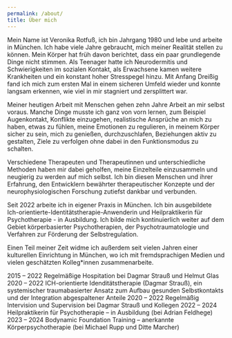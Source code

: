```yaml
---
permalink: /about/
title: Über mich
---
```


Mein Name ist Veronika Rotfuß, ich bin Jahrgang 1980 und lebe und arbeite in München. Ich habe viele Jahre gebraucht, mich meiner Realität stellen zu können. Mein Körper hat früh davon berichtet, dass ein paar grundlegende Dinge nicht stimmen. Als Teenager hatte ich Neurodermitis und Schwierigkeiten im sozialen Kontakt, als Erwachsene kamen weitere Krankheiten und ein konstant hoher Stresspegel hinzu. Mit Anfang Dreißig fand ich mich zum ersten Mal in einem sicheren Umfeld wieder und konnte langsam erkennen, wie viel in mir stagniert und zersplittert war.

Meiner heutigen Arbeit mit Menschen gehen zehn Jahre Arbeit an mir selbst voraus. Manche Dinge musste ich ganz von vorn lernen, zum Beispiel Augenkontakt, Konflikte einzugehen, realistische Ansprüche an mich zu haben, etwas zu fühlen, meine Emotionen zu regulieren, in meinem Körper sicher zu sein, mich zu genießen, durchzuschlafen, Beziehungen aktiv zu gestalten, Ziele zu verfolgen ohne dabei in den Funktionsmodus zu schalten.

Verschiedene Therapeuten und Therapeutinnen und unterschiedliche Methoden haben mir dabei geholfen, meine Einzelteile einzusammeln und neugierig zu werden auf mich selbst. Ich bin diesen Menschen und ihrer Erfahrung, den Entwicklern bewährter therapeutischer Konzepte und der neurophysiologischen Forschung zutiefst dankbar und verbunden.

Seit 2022 arbeite ich in eigener Praxis in München. Ich bin ausgebildete Ich-orientierte-Identitätstherapie-Anwenderin und Heilpraktikerin für Psychotherapie - in Ausbildung. Ich bilde mich kontinuierlich weiter auf dem Gebiet körperbasierter Psychotherapien, der Psychotraumatologie und Verfahren zur Förderung der Selbstregulation.

Einen Teil meiner Zeit widme ich außerdem seit vielen Jahren einer kulturellen Einrichtung in München, wo ich mit fremdsprachigen Medien und vielen geschätzten Kolleg*innen zusammenarbeite.

2015 – 2022	Regelmäßige Hospitation bei Dagmar Strauß und Helmut Glas
2020 – 2022 ICH-orientierte Idenditätstherapie (Dagmar Strauß), ein systemischer traumabasierter Ansatz zum Aufbau gesunden Selbstkontakts und der Integration abgespaltener Anteile
2020 – 2022	Regelmäßig Intervision und Supervision bei Dagmar Strauß und Kollegen
2022 – 2024	Heilpraktikerin für Psychotherapie – in Ausbildung (bei Adrian Feldhege)
2023 – 2024	Bodynamic Foundation Training – anerkannte Körperpsychotherapie (bei Michael Rupp und Ditte Marcher)
